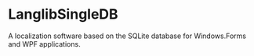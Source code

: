 # LanglibSingleDB
A localization software based on the SQLite database for Windows.Forms and WPF applications.
